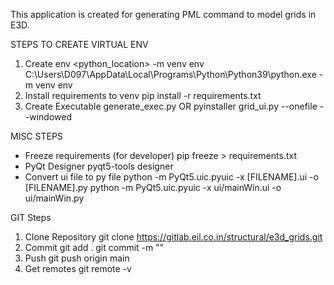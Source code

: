 This application is created for generating PML command to model grids in E3D.


STEPS TO CREATE VIRTUAL ENV
1. Create env
    <python_location> -m venv env
    C:\Users\D097\AppData\Local\Programs\Python\Python39\python.exe -m venv env
2. Install requirements to venv
    pip install -r requirements.txt
3. Create Executable
    generate_exec.py
    OR
    pyinstaller grid_ui.py --onefile --windowed

MISC STEPS
* Freeze requirements (for developer)
    pip freeze > requirements.txt
* PyQt Designer
    pyqt5-tools designer
* Convert ui file to py file 
    python -m PyQt5.uic.pyuic -x [FILENAME].ui -o [FILENAME].py
    python -m PyQt5.uic.pyuic -x ui/mainWin.ui -o ui/mainWin.py

GIT Steps
1. Clone Repository
    git clone https://gitlab.eil.co.in/structural/e3d_grids.git
2. Commit 
    git add .
    git commit -m "<message>"
3. Push
    git push origin main
4. Get remotes
    git remote -v